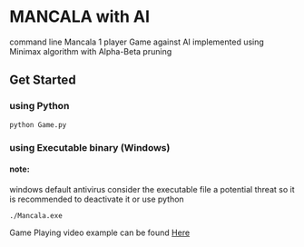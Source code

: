 # MANCALA with AI

command line Mancala 1 player Game against AI implemented using Minimax algorithm with Alpha-Beta pruning

## Get Started

### using Python

```
python Game.py
```

### using Executable binary (Windows)

#### note:
windows default antivirus consider the executable file a potential threat so it is recommended to deactivate it or use python

```
./Mancala.exe
```

Game Playing video example can be found [Here](https://www.youtube.com/watch?v=rF_f8Lm3E7E)
